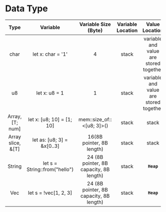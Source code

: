 # Data Type

| Type | Variable | Variable Size (Byte) | Variable Location | Value Location |
|:---:|:---:|:---:|:---:|:---:|
| char | let x: char = '1' | 4 | stack | variable and value are stored together |
| u8 | let x: u8 = 1 | 1 | stack | variable and value are stored together |
| Array, [T; num] | let x: [u8; 10] = [1; 10] | mem::size_of::<[u8; 3]>() | stack | stack |
| Array slice, &[T] | let as: [u8; 3] = &x[0..3] | 16(8B pointer, 8B length) | stack | stack |
| String | let s = String::from("hello") | 24 (8B pointer, 8B capacity, 8B length) | stack | **`Heap`** |
| Vec | let s = !vec[1, 2, 3] | 24 (8B pointer, 8B capacity, 8B length) | stack | **`Heap`** |
